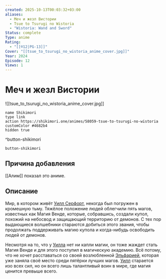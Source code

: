 ```yaml
---
created: 2025-10-13T00:03:32+03:00
aliases:
  - Меч и жезл Вистории
  - Tsue to Tsurugi no Wistoria
  - "Wistoria: Wand and Sword"
Status: complete
Type: anime
Rating:
  - "[[®️12|PG-13]]"
Cover: "[[tsue_to_tsurugi_no_wistoria_anime_cover.jpg]]"
Year: 2024
Episode: 12
Views: 1
---
```


# Меч и жезл Вистории

![[tsue_to_tsurugi_no_wistoria_anime_cover.jpg]]



```button
name Shikimori
type link
action https://shikimori.one/animes/58059-tsue-to-tsurugi-no-wistoria
customColor #4682b4
hidden true
```
^button-shikimori





`button-shikimori`

## Причина добавления

[[Алим]] показал это аниме.


## Описание

Мир, в котором живёт [Уилл Серфорт](https://shikimori.one/characters/242682-will-serfort), некогда был погружен в кромешную тьму. Тяжёлое положение людей облегчили пять магов, известных как Магия Венде, которые, собравшись, создали купол, похожий на небосвод и защищающий территорию от демонов. С тех пор выдающиеся волшебники стараются добиться этого звания, чтобы продолжать поддерживать магию купола и когда-нибудь освободить людей от демонов.  
  
Несмотря на то, что у [Уилла](https://shikimori.one/characters/242682-will-serfort) нет ни капли магии, он тоже жаждет стать Магия Венде и для этого поступил в магическую академию. Всё потому, что не хочет расставаться со своей возлюбленной [Эльфарией](https://shikimori.one/characters/242683-elfaria-albis-serfort), которая уже заняла своё место среди пятёрки лучших магов. [Уилл](https://shikimori.one/characters/242682-will-serfort) старается изо всех сил, но он всего лишь талантливый воин в мире, где магия ценится превыше всего.
